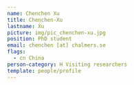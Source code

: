```yaml
---
name: Chenchen Xu
title: Chenchen-Xu
lastname: Xu
picture: img/pic_chenchen-xu.jpg
position: PhD student
email: chenchen [at] chalmers.se
flags:
  - cn China
person-category: H Visiting researchers
template: people/profile
---
```

